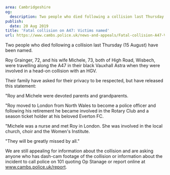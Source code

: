 ```yaml
area: Cambridgeshire
og:
  description: Two people who died following a collision last Thursday (15 August) have been named.
publish:
  date: 20 Aug 2019
title: 'Fatal collision on A47: Victims named'
url: https://www.cambs.police.uk/news-and-appeals/Fatal-collision-A47-Victims-named
```

Two people who died following a collision last Thursday (15 August) have been named.

Roy Grainger, 72, and his wife Michele, 73, both of High Road, Wisbech, were travelling along the A47 in their black Vauxhall Astra when they were involved in a head-on collision with an HGV.

Their family have asked for their privacy to be respected, but have released this statement:

"Roy and Michele were devoted parents and grandparents.

"Roy moved to London from North Wales to become a police officer and following his retirement he became involved in the Rotary Club and a season ticket holder at his beloved Everton FC.

"Michele was a nurse and met Roy in London. She was involved in the local church, choir and the Women's Institute.

"They will be greatly missed by all."

We are still appealing for information about the collision and are asking anyone who has dash-cam footage of the collision or information about the incident to call police on 101 quoting Op Stanage or report online at www.cambs.police.uk/report.
